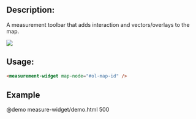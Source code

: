 <!--

@module {can.Component} measure-widget <measure-widget />
@parent geocola.components

-->

## Description:

A measurement toolbar that adds interaction and vectors/overlays to the map.

<img src="static/img/measure-widget.png" />

## Usage:

```html
<measurement-widget map-node="#ol-map-id" />
```

## Example

@demo measure-widget/demo.html 500
